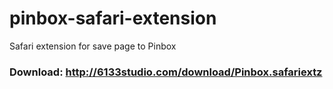 pinbox-safari-extension
=======================

Safari extension for save page to Pinbox

### Download: http://6133studio.com/download/Pinbox.safariextz

